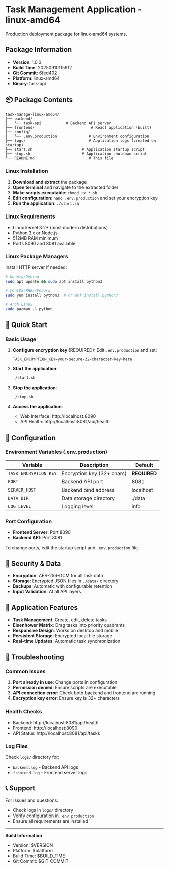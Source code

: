 # Task Management Application - linux-amd64

Production deployment package for linux-amd64 systems.

## Package Information

- **Version**: 1.0.0
- **Build Time**: 20250910115912
- **Git Commit**: 6fed402
- **Platform**: linux-amd64
- **Binary**: task-api

## 📦 Package Contents

```
task-manage-linux-amd64/
├── backend/
│   └── task-api           # Backend API server
├── frontend/                         # React application (built)
├── config/
│   └── .env.production              # Environment configuration
├── logs/                            # Application logs (created on startup)
├── start.sh                      # Application startup script
├── stop.sh                       # Application shutdown script
└── README.md                        # This file
```


### Linux Installation

1. **Download and extract** the package
2. **Open terminal** and navigate to the extracted folder
3. **Make scripts executable**: `chmod +x *.sh`
4. **Edit configuration**: `nano .env.production` and set your encryption key
5. **Run the application**: `./start.sh`

### Linux Requirements

- Linux kernel 3.2+ (most modern distributions)
- Python 3.x or Node.js
- 512MB RAM minimum
- Ports 8090 and 8081 available

### Linux Package Managers

Install HTTP server if needed:
```bash
# Ubuntu/Debian
sudo apt update && sudo apt install python3

# CentOS/RHEL/Fedora
sudo yum install python3  # or dnf install python3

# Arch Linux
sudo pacman -S python
```


## 🚀 Quick Start

### Basic Usage

1. **Configure encryption key** (REQUIRED):
   Edit `.env.production` and set:
   ```
   TASK_ENCRYPTION_KEY=your-secure-32-character-key-here
   ```

2. **Start the application**:
   ```bash
   ./start.sh
   ```

3. **Stop the application**:
   ```bash
   ./stop.sh
   ```

4. **Access the application**:
   - Web Interface: http://localhost:8090
   - API Health: http://localhost:8081/api/health

## 🔧 Configuration

### Environment Variables (.env.production)

| Variable | Description | Default |
|----------|-------------|---------|
| `TASK_ENCRYPTION_KEY` | Encryption key (32+ chars) | **REQUIRED** |
| `PORT` | Backend API port | 8081 |
| `SERVER_HOST` | Backend bind address | localhost |
| `DATA_DIR` | Data storage directory | ./data |
| `LOG_LEVEL` | Logging level | info |

### Port Configuration

- **Frontend Server**: Port 8090
- **Backend API**: Port 8081

To change ports, edit the startup script and `.env.production` file.

## 🔐 Security & Data

- **Encryption**: AES-256-GCM for all task data
- **Storage**: Encrypted JSON files in `./data/` directory
- **Backups**: Automatic with configurable retention
- **Input Validation**: At all API layers

## 📱 Application Features

- **Task Management**: Create, edit, delete tasks
- **Eisenhower Matrix**: Drag tasks into priority quadrants
- **Responsive Design**: Works on desktop and mobile
- **Persistent Storage**: Encrypted local file storage
- **Real-time Updates**: Automatic task synchronization

## 🔧 Troubleshooting

### Common Issues

1. **Port already in use**: Change ports in configuration
2. **Permission denied**: Ensure scripts are executable
3. **API connection error**: Check both backend and frontend are running
4. **Encryption key error**: Ensure key is 32+ characters

### Health Checks

- Backend: http://localhost:8081/api/health
- Frontend: http://localhost:8090
- API Status: http://localhost:8081/api/tasks

### Log Files

Check `logs/` directory for:
- `backend.log` - Backend API logs
- `frontend.log` - Frontend server logs

## 📞 Support

For issues and questions:
- Check logs in `logs/` directory
- Verify configuration in `.env.production`
- Ensure all requirements are installed

---

**Build Information**
- Version: $VERSION
- Platform: $platform  
- Build Time: $BUILD_TIME
- Git Commit: $GIT_COMMIT
